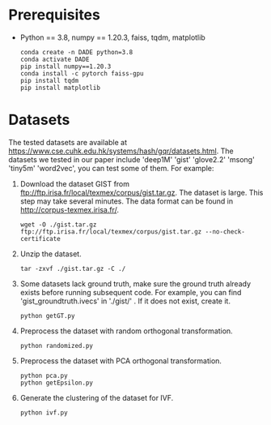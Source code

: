 
# Prerequisites
*   Python == 3.8, numpy == 1.20.3, faiss, tqdm, matplotlib

    ```shell
    conda create -n DADE python=3.8
    conda activate DADE
    pip install numpy==1.20.3
    conda install -c pytorch faiss-gpu
    pip install tqdm
    pip install matplotlib
    ```

# Datasets

The tested datasets are available at https://www.cse.cuhk.edu.hk/systems/hash/gqr/datasets.html. The datasets we tested in our paper include 'deep1M' 'gist' 'glove2.2' 'msong' 'tiny5m' 'word2vec', you can test some of them. For example:

1. Download the dataset GIST from ftp://ftp.irisa.fr/local/texmex/corpus/gist.tar.gz. The dataset is large. This step may take several minutes. The data format can be found in http://corpus-texmex.irisa.fr/.
    
    ```shell
    wget -O ./gist.tar.gz ftp://ftp.irisa.fr/local/texmex/corpus/gist.tar.gz --no-check-certificate
    ```

2. Unzip the dataset. 

    ```shell
    tar -zxvf ./gist.tar.gz -C ./
    ```

3. Some datasets lack ground truth, make sure the ground truth already exists before running subsequent code. For example, you can find 'gist_groundtruth.ivecs' in './gist/' . If it does not exist, create it.
    
    ```shell
    python getGT.py
    ```

4. Preprocess the dataset with random orthogonal transformation. 

    ```shell
    python randomized.py
    ```

5. Preprocess the dataset with PCA orthogonal transformation. 

    ```shell
    python pca.py
    python getEpsilon.py
    ```

6. Generate the clustering of the dataset for IVF. 

    ```shell
    python ivf.py
    ```
